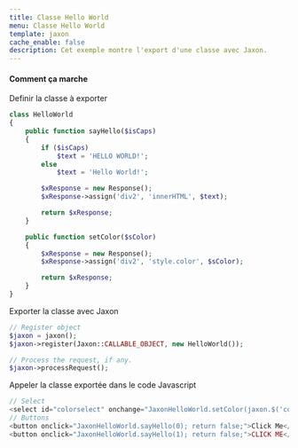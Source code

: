 ```yaml
---
title: Classe Hello World
menu: Classe Hello World
template: jaxon
cache_enable: false
description: Cet exemple montre l'export d'une classe avec Jaxon.
---
```


#### Comment ça marche

Definir la classe à exporter

```php
class HelloWorld
{
    public function sayHello($isCaps)
    {
        if ($isCaps)
            $text = 'HELLO WORLD!';
        else
            $text = 'Hello World!';

        $xResponse = new Response();
        $xResponse->assign('div2', 'innerHTML', $text);

        return $xResponse;
    }

    public function setColor($sColor)
    {
        $xResponse = new Response();
        $xResponse->assign('div2', 'style.color', $sColor);

        return $xResponse;
    }
}
```

Exporter la classe avec Jaxon

```php
// Register object
$jaxon = jaxon();
$jaxon->register(Jaxon::CALLABLE_OBJECT, new HelloWorld());

// Process the request, if any.
$jaxon->processRequest();
```

Appeler la classe exportée dans le code Javascript

```php
// Select
<select id="colorselect" onchange="JaxonHelloWorld.setColor(jaxon.$('colorselect').value); return false;"></select>
// Buttons
<button onclick="JaxonHelloWorld.sayHello(0); return false;">Click Me</button>
<button onclick="JaxonHelloWorld.sayHello(1); return false;">CLICK ME</button>
```
